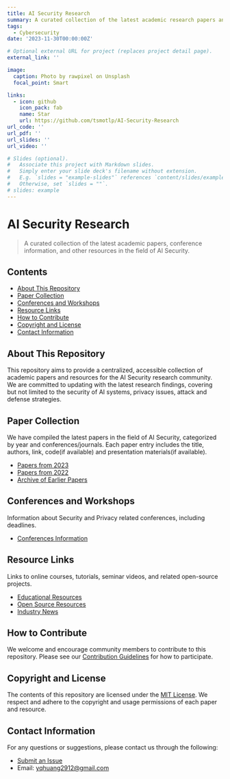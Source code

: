 ```yaml
---
title: AI Security Research
summary: A curated collection of the latest academic research papers and developments in AI Security. This repository aims to provide a comprehensive source for researchers and enthusiasts to stay updated on AI Security trends and findings.
tags:
  - Cybersecurity
date: '2023-11-30T00:00:00Z'

# Optional external URL for project (replaces project detail page).
external_link: ''

image:
  caption: Photo by rawpixel on Unsplash
  focal_point: Smart

links:
  - icon: github
    icon_pack: fab
    name: Star
    url: https://github.com/tsmotlp/AI-Security-Research
url_code: ''
url_pdf: ''
url_slides: ''
url_video: ''

# Slides (optional).
#   Associate this project with Markdown slides.
#   Simply enter your slide deck's filename without extension.
#   E.g. `slides = "example-slides"` references `content/slides/example-slides.md`.
#   Otherwise, set `slides = ""`.
# slides: example
---
```


# AI Security Research

> A curated collection of the latest academic papers, conference information, and other resources in the field of AI Security.

## Contents
- [About This Repository](#about-this-repository)
- [Paper Collection](#paper-collection)
- [Conferences and Workshops](#conferences-and-workshops)
- [Resource Links](#resource-links)
- [How to Contribute](#how-to-contribute)
- [Copyright and License](#copyright-and-license)
- [Contact Information](#contact-information)

## About This Repository
This repository aims to provide a centralized, accessible collection of academic papers and resources for the AI Security research community. We are committed to updating with the latest research findings, covering but not limited to the security of AI systems, privacy issues, attack and defense strategies.

## Paper Collection
We have compiled the latest papers in the field of AI Security, categorized by year and conferences/journals. Each paper entry includes the title, authors, link, code(if available) and presentation materials(if available).

- [Papers from 2023](https://github.com/tsmotlp/AI-Security-Research/edit/master/papers/2023.md)
- [Papers from 2022](https://github.com/tsmotlp/AI-Security-Research/edit/master/papers/2022.md)
- [Archive of Earlier Papers](https://github.com/tsmotlp/AI-Security-Research/edit/master/papers/archive.md)

## Conferences and Workshops
Information about Security and Privacy related conferences, including deadlines.

- [Conferences Information](https://sec-deadlines.github.io/)

## Resource Links
Links to online courses, tutorials, seminar videos, and related open-source projects.

- [Educational Resources](https://github.com/tsmotlp/AI-Security-Research/edit/master/resources/education.md)
- [Open Source Resources](https://github.com/tsmotlp/AI-Security-Research/edit/master/resources/opensource.md)
- [Industry News](https://github.com/tsmotlp/AI-Security-Research/edit/master/resources/news.md)

## How to Contribute
We welcome and encourage community members to contribute to this repository. Please see our [Contribution Guidelines](https://github.com/tsmotlp/AI-Security-Research/edit/master/CONTRIBUTING.md) for how to participate.

## Copyright and License
The contents of this repository are licensed under the [MIT License](https://github.com/tsmotlp/AI-Security-Research/edit/master/LICENSE). We respect and adhere to the copyright and usage permissions of each paper and resource.

## Contact Information
For any questions or suggestions, please contact us through the following:

- [Submit an Issue](https://github.com/AI-Security-Research/issues)
- Email: yqhuang2912@gmail.com

